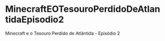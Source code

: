 # MinecraftEOTesouroPerdidoDeAtlantidaEpisodio2
 Minecraft e o Tesouro Perdido de Atlântida - Episódio 2
